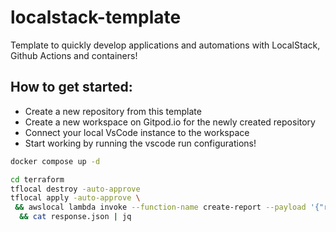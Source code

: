 # localstack-template
Template to quickly develop applications and automations with LocalStack, Github Actions and containers!





## How to get started:


- Create a new repository from this template
- Create a new workspace on Gitpod.io for the newly created repository
- Connect your local VsCode instance to the workspace
- Start working by running the vscode run configurations!


```bash
docker compose up -d 

cd terraform
tflocal destroy -auto-approve
tflocal apply -auto-approve \
 && awslocal lambda invoke --function-name create-report --payload '{"region": "eu-central-1"}' --invocation-type RequestResponse response.json \
  && cat response.json | jq

```




